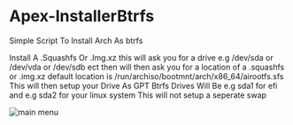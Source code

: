 # Apex-InstallerBtrfs
Simple Script To Install Arch As btrfs 



Install A .Squashfs Or .Img.xz
this will ask you for a drive e.g /dev/sda or /dev/vda or /dev/sdb ect
then will then ask you for a location of a .squashfs or .img.xz default location is /run/archiso/bootmnt/arch/x86_64/airootfs.sfs
This will then setup your Drive As GPT Btrfs
Drives Will Be e.g sda1 for efi and e.g sda2 for your linux system
This will not setup a seperate swap

![main menu](https://github.com/user-attachments/assets/ff69074f-b25a-430f-9cc7-33cda246983d)
